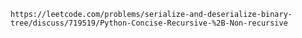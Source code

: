 
	https://leetcode.com/problems/serialize-and-deserialize-binary-tree/discuss/719519/Python-Concise-Recursive-%2B-Non-recursive

